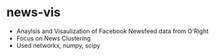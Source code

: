 # news-vis
- Anaylsis and Visaulization of Facebook Newsfeed data from O'Right
- Focus on News Clustering
- Used networkx, numpy, scipy
